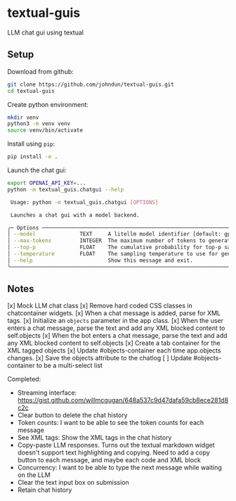 # textual-guis

LLM chat gui using textual

## Setup

Download from github:

```bash
git clone https://github.com/johndun/textual-guis.git
cd textual-guis
```

Create python environment:

```bash
mkdir venv
python3 -m venv venv
source venv/bin/activate
```

Install using `pip`:

```bash
pip install -e .
```

Launch the chat gui:

```bash
export OPENAI_API_KEY=...
python -m textual_guis.chatgui --help

 Usage: python -m textual_guis.chatgui [OPTIONS]

 Launches a chat gui with a model backend.

╭─ Options ───────────────────────────────────────────────────────────────────────────────────────╮
│ --model              TEXT     A litellm model identifier [default: gpt-4o]                      │
│ --max-tokens         INTEGER  The maximum number of tokens to generate [default: 4096]          │
│ --top-p              FLOAT    The cumulative probability for top-p sampling [default: 1.0]      │
│ --temperature        FLOAT    The sampling temperature to use for generation [default: 0.0]     │
│ --help                        Show this message and exit.                                       │
╰─────────────────────────────────────────────────────────────────────────────────────────────────╯
```

## Notes

[x] Mock LLM chat class
[x] Remove hard coded CSS classes in chatcontainer widgets.
[x] When a chat message is added, parse for XML tags.
    [x] Initialize an `objects` parameter in the app class.
    [x] When the user enters a chat message, parse the text and add any XML blocked content to self.objects
    [x] When the bot enters a chat message, parse the text and add any XML blocked content to self.objects
[x] Create a tab container for the XML tagged objects
    [x] Update #objects-container each time app.objects changes.
[x] Save the objects attribute to the chatlog
[ ] Update #objects-container to be a multi-select list

Completed: 

- Streaming interface: https://gist.github.com/willmcgugan/648a537c9d47dafa59cb8ece281d8c2c
- Clear button to delete the chat history
- Token counts: I want to be able to see the token counts for each message
- See XML tags: Show the XML tags in the chat history
- Copy-paste LLM responses. Turns out the textual markdown widget doesn't support text highlighting and copying. Need to add a copy button to each message, and maybe each code and XML block
- Concurrency: I want to be able to type the next message while waiting on the LLM
- Clear the text input box on submission
- Retain chat history
